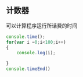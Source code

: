 ## 计数器

可以计算程序运行所话费的时间

```JavaScript
console.time();
for(var i =0;i<100;i++)
{
	console.log(i);

}
console.timeEnd()
```


